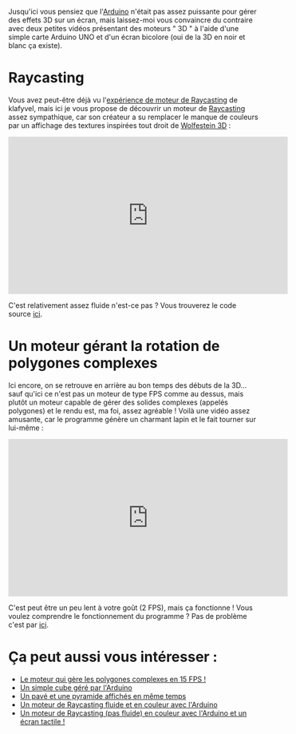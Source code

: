Jusqu'ici vous pensiez que l'[Arduino][1] n'était pas assez puissante pour gérer des effets 3D sur un écran, mais laissez-moi vous convaincre du contraire avec deux petites vidéos présentant des moteurs " 3D " à l'aide d'une simple carte Arduino UNO et d'un écran bicolore (oui de la 3D en noir et blanc ça existe). 

# Raycasting 

Vous avez peut-être déjà vu l'[expérience de moteur de Raycasting][2] de klafyvel, mais ici je vous propose de découvrir un moteur de [Raycasting][3] assez sympathique, car son créateur a su remplacer le manque de couleurs par un affichage des textures inspirées tout droit de [Wolfestein 3D][4] : 

<iframe width="560" height="315" src="https://www.youtube.com/embed/GlCye0TyHrE" frameborder="0" allowfullscreen></iframe>

C'est relativement assez fluide n'est-ce pas ? Vous trouverez le code source [ici][5]. 

# Un moteur gérant la rotation de polygones complexes 

Ici encore, on se retrouve en arrière au bon temps des débuts de la 3D... sauf qu'ici ce n'est pas un moteur de type FPS comme au dessus, mais plutôt un moteur capable de gérer des solides complexes (appelés polygones) et le rendu est, ma foi, assez agréable ! Voilà une vidéo assez amusante, car le programme génère un charmant lapin et le fait tourner sur lui-même : 

<iframe width="560" height="315" src="https://www.youtube.com/embed/v6AAVCrupcY" frameborder="0" allowfullscreen></iframe>

C'est peut être un peu lent à votre goût (2 FPS), mais ça fonctionne ! Vous voulez comprendre le fonctionnement du programme ? Pas de problème c'est par [ici][6]. 

# Ça peut aussi vous intéresser :

*   [Le moteur qui gère les polygones complexes en 15 FPS !][7]
*   [Un simple cube géré par l'Arduino][8]
*   [Un pavé et une pyramide affichés en même temps][9]
*   [Un moteur de Raycasting fluide et en couleur avec l'Arduino][10]
*   [Un moteur de Raycasting (pas fluide) en couleur avec l'Arduino et un écran tactile !][11]

 [1]: http://sivigik.com/2015/06/larduino/
 [2]: http://m.youtube.com/watch?v=ZCd-GvIVBWM
 [3]: https://fr.m.wikipedia.org/wiki/Raycasting
 [4]: https://fr.m.wikipedia.org/wiki/Wolfenstein_3D
 [5]: https://github.com/jaburns/lcd-wolf3d
 [6]: http://hastebin.com/kadajezagu.diff
 [7]: https://youtu.be/LyPZS6XqAXE
 [8]: https://youtu.be/xaIRlSmjBT8
 [9]: https://www.youtube.com/watch?v=p4ztTsJPnDM
 [10]: https://youtu.be/iHNqnbSxd6c
 [11]: https://youtu.be/BxW5ZtcXx0E
